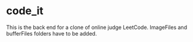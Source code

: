 # code_it

This is the back end for a clone of online judge LeetCode. ImageFiles and bufferFiles folders have to be added.
